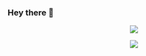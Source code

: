 ### Hey there 👋

<p align="center">
 <img src="https://github-readme-stats.vercel.app/api?username=omergulen&show_icons=true"/>
</p>

<p align="center">
 <img src="https://github-readme-stackoverflow.vercel.app/?userID=3368011"/>
</p>

<!--
**omergulen/omergulen** is a ✨ _special_ ✨ repository because its `README.md` (this file) appears on your GitHub profile.

Here are some ideas to get you started:

- 🔭 I’m currently working on ...
- 🌱 I’m currently learning ...
- 👯 I’m looking to collaborate on ...
- 🤔 I’m looking for help with ...
- 💬 Ask me about ...
- 📫 How to reach me: ...
- 😄 Pronouns: ...
- ⚡ Fun fact: ...
-->
